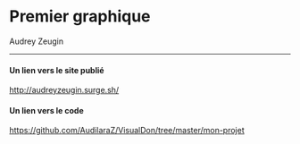 # Premier graphique

Audrey Zeugin

------

#### Un lien vers le site publié

http://audreyzeugin.surge.sh/

#### Un lien vers le code

https://github.com/AudilaraZ/VisualDon/tree/master/mon-projet